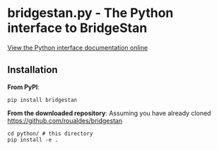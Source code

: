 # bridgestan.py - The Python interface to BridgeStan

[View the Python interface documentation online](https://roualdes.us/bridgestan/latest/languages/python.html)

## Installation

**From PyPI**:
```shell
pip install bridgestan
```

**From the downloaded repository**:
Assuming you have already cloned https://github.com/roualdes/bridgestan
```shell
cd python/ # this directory
pip install -e .
```
